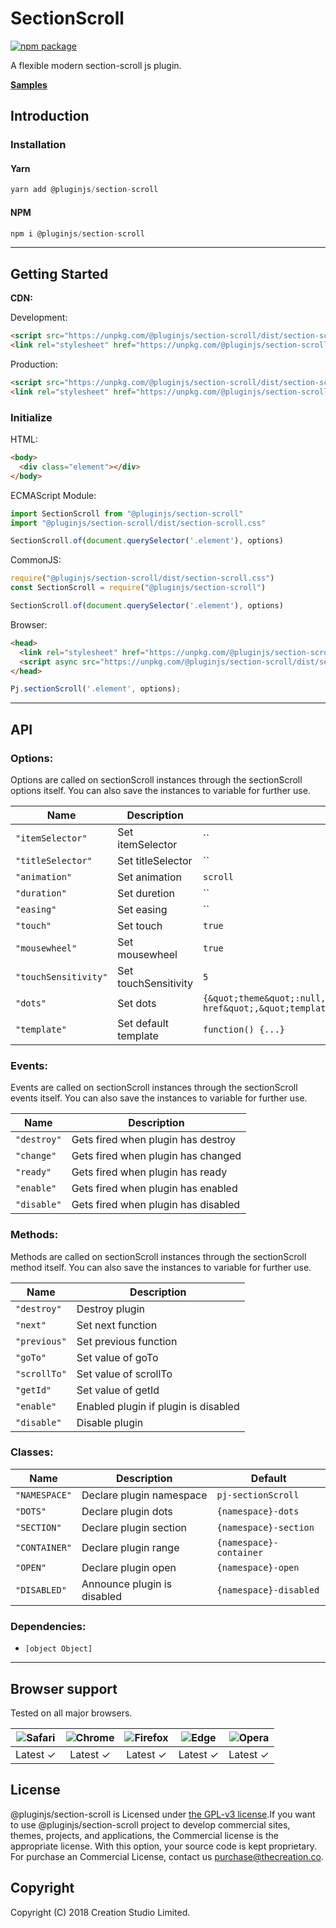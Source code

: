 # SectionScroll
[![npm package](https://img.shields.io/npm/v/@pluginjs/section-scroll.svg)](https://www.npmjs.com/package/@pluginjs/section-scroll)

A flexible modern section-scroll js plugin.

**[Samples](https://codesandbox.io/s/github/pluginjs/plugin.js/tree/master/modules/sectionScroll/samples)**

## Introduction
### Installation

#### Yarn
```javascript
yarn add @pluginjs/section-scroll
```
#### NPM
```javascript
npm i @pluginjs/section-scroll
```
---

## Getting Started

**CDN:**

Development:
```html
<script src="https://unpkg.com/@pluginjs/section-scroll/dist/section-scroll.js"></script>
<link rel="stylesheet" href="https://unpkg.com/@pluginjs/section-scroll/dist/section-scroll.css">
```
Production:
```html
<script src="https://unpkg.com/@pluginjs/section-scroll/dist/section-scroll.min.js"></script>
<link rel="stylesheet" href="https://unpkg.com/@pluginjs/section-scroll/dist/section-scroll.min.css">
```

### Initialize
HTML:
```html
<body>
  <div class="element"></div>
</body>
```
ECMAScript Module:
```javascript
import SectionScroll from "@pluginjs/section-scroll"
import "@pluginjs/section-scroll/dist/section-scroll.css"

SectionScroll.of(document.querySelector('.element'), options)
```
CommonJS:
```javascript
require("@pluginjs/section-scroll/dist/section-scroll.css")
const SectionScroll = require("@pluginjs/section-scroll")

SectionScroll.of(document.querySelector('.element'), options)
```
Browser:
```html
<head>
  <link rel="stylesheet" href="https://unpkg.com/@pluginjs/section-scroll/dist/section-scroll.css">
  <script async src="https://unpkg.com/@pluginjs/section-scroll/dist/section-scroll.js"></script>
</head>
```
```javascript
Pj.sectionScroll('.element', options);
```
---
## API

### Options:
Options are called on sectionScroll instances through the sectionScroll options itself.
You can also save the instances to variable for further use.

Name | Description | Default
-----|--------------|-----
`"itemSelector"` | Set itemSelector | ``
`"titleSelector"` | Set titleSelector | ``
`"animation"` | Set animation | `scroll`
`"duration"` | Set duretion | ``
`"easing"` | Set easing | ``
`"touch"` | Set touch | `true`
`"mousewheel"` | Set mousewheel | `true`
`"touchSensitivity"` | Set touchSensitivity | `5`
`"dots"` | Set dots | `{&quot;theme&quot;:null,&quot;items&quot;:null,&quot;default&quot;:null,&quot;direction&quot;:&quot;vertical&quot;,&quot;valueFrom&quot;:&quot;data-href&quot;,&quot;template&quot;:{}}`
`"template"` | Set default template | `function() {...}`

### Events:
Events are called on sectionScroll instances through the sectionScroll events itself.
You can also save the instances to variable for further use.

Name | Description
-----|-----
`"destroy"` | Gets fired when plugin has destroy
`"change"` | Gets fired when plugin has changed
`"ready"` | Gets fired when plugin has ready
`"enable"` | Gets fired when plugin has enabled
`"disable"` | Gets fired when plugin has disabled


### Methods:
Methods are called on sectionScroll instances through the sectionScroll method itself.
You can also save the instances to variable for further use.

Name | Description
-----|-----
`"destroy"` | Destroy plugin
`"next"` | Set next function
`"previous"` | Set previous function
`"goTo"` | Set value of goTo
`"scrollTo"` | Set value of scrollTo
`"getId"` | Set value of getId
`"enable"` | Enabled plugin if plugin is disabled
`"disable"` | Disable plugin


### Classes:
Name | Description | Default
-----|------|------
`"NAMESPACE"` | Declare plugin namespace | `pj-sectionScroll`
`"DOTS"` | Declare plugin dots | `{namespace}-dots`
`"SECTION"` | Declare plugin section | `{namespace}-section`
`"CONTAINER"` | Declare plugin range | `{namespace}-container`
`"OPEN"` | Declare plugin open | `{namespace}-open`
`"DISABLED"` | Announce plugin is disabled | `{namespace}-disabled`



### Dependencies:
- `[object Object]`

---

## Browser support

Tested on all major browsers.

| <img src="https://raw.githubusercontent.com/alrra/browser-logos/master/src/safari/safari_32x32.png" alt="Safari"> | <img src="https://raw.githubusercontent.com/alrra/browser-logos/master/src/chrome/chrome_32x32.png" alt="Chrome"> | <img src="https://raw.githubusercontent.com/alrra/browser-logos/master/src/firefox/firefox_32x32.png" alt="Firefox"> | <img src="https://raw.githubusercontent.com/alrra/browser-logos/master/src/edge/edge_32x32.png" alt="Edge"> | <img src="https://raw.githubusercontent.com/alrra/browser-logos/master/src/opera/opera_32x32.png" alt="Opera"> |
|:--:|:--:|:--:|:--:|:--:|
| Latest ✓ | Latest ✓ | Latest ✓ | Latest ✓ | Latest ✓ |

## License
@pluginjs/section-scroll is Licensed under [the GPL-v3 license](LICENSE).If you want to use @pluginjs/section-scroll project to develop commercial sites, themes, projects, and applications, the Commercial license is the appropriate license. With this option, your source code is kept proprietary. For purchase an Commercial License, contact us purchase@thecreation.co.

## Copyright
Copyright (C) 2018 Creation Studio Limited.